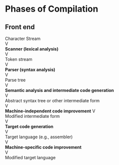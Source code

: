# Phases of Compilation

## Front end
Character Stream  
V  
**__Scanner (lexical analysis)__**  
V  
Token stream  
V  
**__Parser (syntax analysis)__**  
V  
Parse tree  
V  
**__Semantic analysis and intermediate code generation__**  
V   
Abstract syntax tree or other intermediate form  
V  
**__Machine-independent code improvement__** 
V  
Modified intermediate form  
V  
**__Target code generation__**  
V  
Target language (e.g., assembler)  
V  
**__Machine-specific code improvement__**  
V  
Modified target language  


